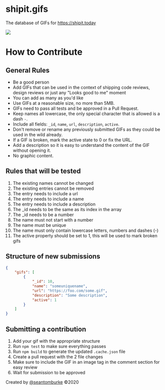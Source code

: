 # shipit.gifs
The database of GIFs for https://shipit.today

![](https://i.shipit.today)

# How to Contribute

## General Rules
+ Be a good person
+ Add GIFs that can be used in the context of shipping code reviews, design reviews or just any "Looks good to me" moment
+ You can add as many as you'd like
+ Use GIFs at a reasonable size, no more than 5MB.
+ GIFs need to pass all tests and be approved in a Pull Request.
+ Keep names all lowercase, the only special character that is allowed is a dash `-`.
+ Include all fields: `_id`, `name`, `url`, `description`, `active`.
+ Don't remove or rename any previously submitted GIFs as they could be used in the wild already.
+ If a GIF is broken, mark the active state to 0 or fix the URL.
+ Add a description so it is easy to understand the content of the GIF without opening it.
+ No graphic content.

## Rules that will be tested

1. The existing names cannot be changed
2. The existing entries cannot be removed
5. The entry needs to include a url
4. The entry needs to include a name
3. The entry needs to include a description
6. The _id needs to be the same as its index in the array
7. The _id needs to be a number
8. The name must not start with a number
9. The name must be unique
10. The name must only contain lowercase letters, numbers and dashes (-)
11. The active property should be set to 1, this will be used to mark broken gifs

## Structure of new submissions

```json
{
    "gifs": [
        {
            "_id": 10,
            "name": "someuniquename",
            "url": "https://foo.com/some.gif",
            "description": "Some description",
            "active": 1
        }
    ]
}
```

## Submitting a contribution

1. Add your gif with the appropriate structure
2. Run `npm test` to make sure everything passes
3. Run `npm build` to generate the updated `.cache.json` file
4. Create a pull request with the 2 file changes
5. Make sure to include the GIF in an image tag in the comment section for easy review
6. Wait for submission to be approved

Created by [@seantomburke](https://www.linkedin.com/in/seanthomasburke) ©2020